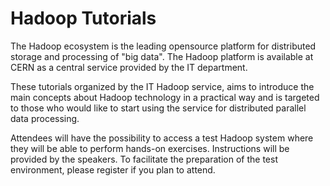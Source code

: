 # Hadoop Tutorials

The Hadoop ecosystem is the leading opensource platform for distributed storage and processing of "big data". The Hadoop platform is available at CERN as a central service provided by the IT department.

These tutorials organized by the IT Hadoop service, aims to introduce the main concepts about Hadoop technology in a practical way and is targeted to those who would like to start using the service for distributed parallel data processing.

Attendees will have the possibility to access a test Hadoop system where they will be able to perform hands-on exercises. Instructions will be provided by the speakers. To facilitate the preparation of the test environment, please register if you plan to attend.